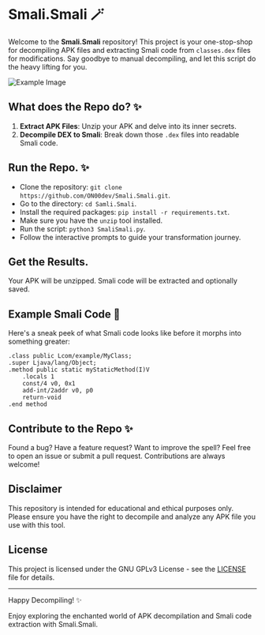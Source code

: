 # Smali.Smali 🪄

Welcome to the **Smali.Smali** repository! This project is your one-stop-shop for decompiling APK files and extracting Smali code from `classes.dex` files for modifications. Say goodbye to manual decompiling, and let this script do the heavy lifting for you.

![Example Image](https://github.com/ON00dev/Smali.Smali/blob/main/utils/Img_exemple_Terminal.PNG)

## What does the Repo do? ✨

1. **Extract APK Files**: Unzip your APK and delve into its inner secrets.
2. **Decompile DEX to Smali**: Break down those `.dex` files into readable Smali code.

## Run the Repo. ✨

- Clone the repository: `git clone https://github.com/ON00dev/Smali.Smali.git`.
- Go to the directory: `cd Samli.Smali`.
- Install the required packages: `pip install -r requirements.txt`.
- Make sure you have the `unzip` tool installed.
- Run the script: `python3 SmaliSmali.py`.
- Follow the interactive prompts to guide your transformation journey.

## Get the Results.

Your APK will be unzipped.
Smali code will be extracted and optionally saved.

## Example Smali Code 📝

Here's a sneak peek of what Smali code looks like before it morphs into something greater:

```smali
.class public Lcom/example/MyClass;
.super Ljava/lang/Object;
.method public static myStaticMethod(I)V
    .locals 1
    const/4 v0, 0x1
    add-int/2addr v0, p0
    return-void
.end method
```

## Contribute to the Repo ✨

Found a bug? Have a feature request? Want to improve the spell? Feel free to open an issue or submit a pull request. Contributions are always welcome!

## Disclaimer

This repository is intended for educational and ethical purposes only. Please ensure you have the right to decompile and analyze any APK file you use with this tool.

## License

This project is licensed under the GNU GPLv3 License - see the [LICENSE](LICENSE) file for details.

---

Happy Decompiling! ✨

Enjoy exploring the enchanted world of APK decompilation and Smali code extraction with Smali.Smali.
